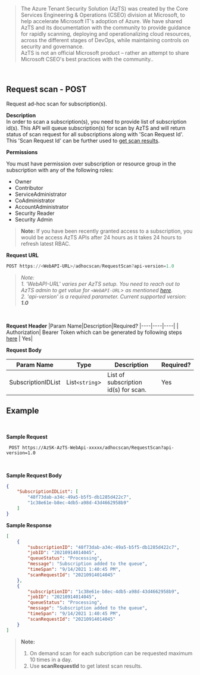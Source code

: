 
> The Azure Tenant Security Solution (AzTS) was created by the Core Services Engineering & Operations (CSEO) division at Microsoft, to help accelerate Microsoft IT's adoption of Azure. We have shared AzTS and its documentation with the community to provide guidance for rapidly scanning, deploying and operationalizing cloud resources, across the different stages of DevOps, while maintaining controls on security and governance.
<br>AzTS is not an official Microsoft product – rather an attempt to share Microsoft CSEO's best practices with the community..

<br>

## **Request scan - POST**

Request ad-hoc scan for subscription(s).

**Description**
<br/>
In order to scan a subscription(s), you need to provide list of subscription id(s). This API will queue subscription(s) for scan by AzTS and will return status of scan request for all subscriptions along with 'Scan Request Id'. This 'Scan Request Id' can be further used to [get scan results](./Scan%20Result%20APIs/Get%20Scan%20Results.md#get-scan-results---post).


**Permissions**

You must have permission over subscription or resource group in the subscription with any of the following roles:
- Owner
- Contributor
- ServiceAdministrator
- CoAdministrator
- AccountAdministrator
- Security Reader
- Security Admin
> **Note:** If you have been recently granted access to a subscription, you would be access AzTS APIs after 24 hours as it takes 24 hours to refresh latest RBAC.

**Request URL**

``` PowerShell
POST https://<WebAPI-URL>/adhocscan/RequestScan?api-version=1.0
```
> _Note:_<br/>
>_1. 'WebAPI-URL' varies per AzTS setup. You need to reach out to AzTS admin to get value for `<WebAPI-URL`> as mentioned [here](../README.md#set-up-for-azts-admin-only)._<br/>
>_2. 'api-version' is a required parameter. Current supported version: **1.0**_

<br/>

**Request Header**
|Param Name|Description|Required?
|----|----|----|
| Authorization| Bearer Token which can be generated by following steps [here](../Authentication%20flow%20for%20AzTS%20REST%20APIs.md#authentication-flow-for-azts-rest-apis) | Yes|


**Request Body**

|Param Name|Type| Description|Required?
|----|----|----|----|
| SubscriptionIDList|List`<string`>| List of subscription id(s) for scan.| Yes|


## **Example** 
<br/>

**Sample Request**
``` 
 POST https://AzSK-AzTS-WebApi-xxxxx/adhocscan/RequestScan?api-version=1.0
```
<br/> 

**Sample Request Body**

```JSON
{
    "SubscriptionIDList": [
        "48f73dab-a34c-49a5-b5f5-db1285d422c7",
        "1c38e61e-b8ec-4db5-a98d-43d4662958b9"
    ]
}
```
**Sample Response**
``` JSON
[
    {
        "subscriptionID": "48f73dab-a34c-49a5-b5f5-db1285d422c7",
        "jobID": "20210914014045",
        "queueStatus": "Processing",
        "message": "Subscription added to the queue",
        "timeSpan": "9/14/2021 1:40:45 PM",
        "scanRequestId": "20210914014045"
    },
    {
        "subscriptionID": "1c38e61e-b8ec-4db5-a98d-43d4662958b9",
        "jobID": "20210914014045",
        "queueStatus": "Processing",
        "message": "Subscription added to the queue",
        "timeSpan": "9/14/2021 1:40:45 PM",
        "scanRequestId": "20210914014045"
    }
]
```
> **Note:** 
> </br>
> 1. On demand scan for each subcription can be requested maximum 10 times in a day.
> 2. Use **scanRequestId** to get latest scan results.
